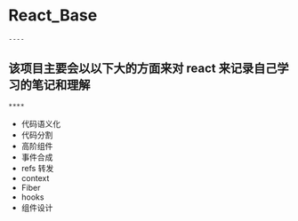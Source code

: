 # React_Base

`----`

## 该项目主要会以以下大的方面来对 react 来记录自己学习的笔记和理解

`****`

- 代码语义化
- 代码分割
- 高阶组件
- 事件合成
- refs 转发
- context
- Fiber
- hooks
- 组件设计
